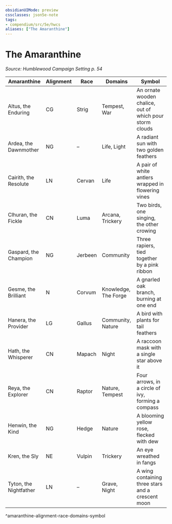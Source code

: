 ```yaml
---
obsidianUIMode: preview
cssclasses: json5e-note
tags:
- compendium/src/5e/hwcs
aliases: ["The Amaranthine"]
---
```

# The Amaranthine
*Source: Humblewood Campaign Setting p. 54* 

| Amaranthine | Alignment | Race | Domains | Symbol |
|-------------|-----------|------|---------|--------|
| Altus, the Enduring | CG | Strig | Tempest, War | An ornate wooden chalice, out of which pour storm clouds |
| Ardea, the Dawnmother | NG | – | Life, Light | A radiant sun with two golden feathers |
| Cairith, the Resolute | LN | Cervan | Life | A pair of white antlers wrapped in flowering vines |
| Clhuran, the Fickle | CN | Luma | Arcana, Trickery | Two birds, one singing, the other crowing |
| Gaspard, the Champion | NG | Jerbeen | Community | Three rapiers, tied together by a pink ribbon |
| Gesme, the Brilliant | N | Corvum | Knowledge, The Forge | A gnarled oak branch, burning at one end |
| Hanera, the Provider | LG | Gallus | Community, Nature | A bird with plants for tail feathers |
| Hath, the Whisperer | CN | Mapach | Night | A raccoon mask with a single star above it |
| Reya, the Explorer | CN | Raptor | Nature, Tempest | Four arrows, in a circle of ivy, forming a compass |
| Henwin, the Kind | NG | Hedge | Nature | A blooming yellow rose, flecked with dew |
| Kren, the Sly | NE | Vulpin | Trickery | An eye wreathed in fangs |
| Tyton, the Nightfather | LN | – | Grave, Night | A wing containing three stars and a crescent moon |
^amaranthine-alignment-race-domains-symbol